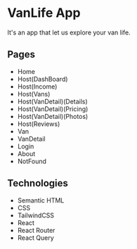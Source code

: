 # VanLife App

It's an app that let us explore your van life.

## Pages

- Home
- Host(DashBoard)
- Host(Income)
- Host(Vans)
- Host(VanDetail)(Details)
- Host(VanDetail)(Pricing)
- Host(VanDetail)(Photos)
- Host(Reviews)
- Van
- VanDetail
- Login
- About
- NotFound

## Technologies

- Semantic HTML
- CSS
- TailwindCSS
- React
- React Router
- React Query
